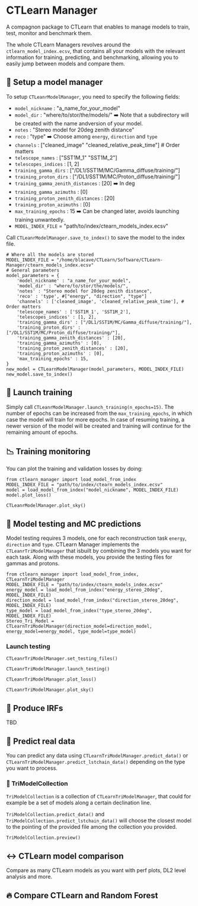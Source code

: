 # CTLearn Manager

A compagnon package to CTLearn that enables to manage models to train, test, monitor and benchmark them.

The whole CTLearn Managers revolves around the `ctlearn_model_index.ecsv`, that contains all your models with the relevant information for training, predicting, and benchmarking, allowing you to easily jump between models and compare them.

## 🧠 Setup a model manager

To setup `CTLeanrModelManager`, you need to specify the following fields:
- `model_nickname` : "a_name_for_your_model"
- `model_dir` : "where/to/stor/the/models/" ➡️ Note that a subdirectory will be created with the name andversion of your model.
- `notes` : "Stereo model for 20deg zenith distance"
- `reco` : "type" ➡️ Choose among `energy`, `direction` and `type`
- `channels` : ["cleaned_image" "cleaned_relative_peak_time"] # Order matters
- `telescope_names` : ["SST1M_1" "SST1M_2"]
- `telescopes_indices` : [1, 2]
- `training_gamma_dirs` : ["/DL1/SST1M/MC/Gamma_diffuse/training/"]
- `training_proton_dirs` : ["/DL1/SST1M/MC/Proton_diffuse/training/"]
- `training_gamma_zenith_distances` : [20] ➡️ In deg
- `training_gamma_azimuths` : [0]
- `training_proton_zenith_distances` : [20]
- `training_proton_azimuths` : [0]
- `max_training_epochs` : 15 ➡️ Can be changed later, avoids launching training unwantedly.
- `MODEL_INDEX_FILE` = "path/to/index/ctearn_models_index.ecsv"

Call `CTLeanrModelManager.save_to_index()` to save the model to the index file.

```
# Where all the models are stored
MODEL_INDEX_FILE = "/home/blacave/CTLearn/Software/CTLearn-Manager/ctearn_models_index.ecsv"
# General parameters
model_parameters = {
    'model_nickname' : "a_name_for_your_model",
    'model_dir' : "where/to/stor/the/models/",
    'notes' : "Stereo model for 20deg zenith distance",
    'reco' : 'type', #["energy", "direction", "type"]
    'channels' : ['cleaned_image', 'cleaned_relative_peak_time'], # Order matters
    'telescope_names' : ['SST1M_1', 'SST1M_2'],
    'telescopes_indices' : [1, 2],
    'training_gamma_dirs' : ["/DL1/SST1M/MC/Gamma_diffuse/training/"],
    'training_proton_dirs' : ["/DL1/SST1M/MC/Proton_diffuse/training/"],
    'training_gamma_zenith_distances' : [20],
    'training_gamma_azimuths' : [0],
    'training_proton_zenith_distances' : [20],
    'training_proton_azimuths' : [0],
    'max_training_epochs' : 15, 
}
new_model = CTLearnModelManager(model_parameters, MODEL_INDEX_FILE)
new_model.save_to_index()
```

## 🚀 Launch training

Simply call `CTLeanrModelManager.launch_training(n_epochs=15)`.
The number of epochs can be increased from the `max_training_epochs`, in which case the model will train for more epochs.
In case of resuming training, a newer version of the model will be created and training will continue for the remaining amount of epochs.

## 📉 Training monitoring

You can plot the training and validation losses by doing:

```
from ctlearn_manager import load_model_from_index
MODEL_INDEX_FILE = "path/to/index/ctearn_models_index.ecsv"
model = load_model_from_index("model_nickname", MODEL_INDEX_FILE)
model.plot_loss()
```
`CTLeanrModelManager.plot_sky()`

## 🧪 Model testing and MC predictions

Model testing requires 3 models, one for each reconstruction task `energy`, `direction` and `type`.
CTLearn Manager implements the `CTLeanrTriModelManager` that isbuilt by combining the 3 models you want for each task.
Along with these models, you provide the testing files for gammas and protons.

```
from ctlearn_manager import load_model_from_index, CTLearnTriModelManager
MODEL_INDEX_FILE = "path/to/index/ctearn_models_index.ecsv"
energy_model = load_model_from_index("energy_stereo_20deg", MODEL_INDEX_FILE)
direction_model = load_model_from_index("direction_stereo_20deg", MODEL_INDEX_FILE)
type_model = load_model_from_index("type_stereo_20deg", MODEL_INDEX_FILE)
Stereo_Tri_Model = CTLearnTriModelManager(direction_model=direction_model, energy_model=energy_model, type_model=type_model)
```

### Launch testing
`CTLeanrTriModelManager.set_testing_files()`

`CTLeanrTriModelManager.launch_testing()`


`CTLeanrTriModelManager.plot_loss()`

`CTLeanrTriModelManager.plot_sky()`

## 🔭 Produce IRFs

TBD

## 🧾 Predict real data

You can predict any data using `CTLearnTriModelManager.predict_data()` or `CTLearnTriModelManager.predict_lstchain_data()` depending on the type you want to process.

### 📡 TriModelCollection
`TriModelCollection` is a collection of `CTLearnTriModelManager`, that could for example be a set of models along a certain declination line.

`TriModelCollection.predict_data()` and `TriModelCollection.predict_lstchain_data()` will choose the closest model to the pointing of the provided file among the collection you provided.

`TriModelCollection.preview()`

## ↔️ CTLearn model comparison

Compare as many CTLearn models as you want with perf plots, DL2 level analysis and more.

## 🔥 Compare CTLearn and Random Forest